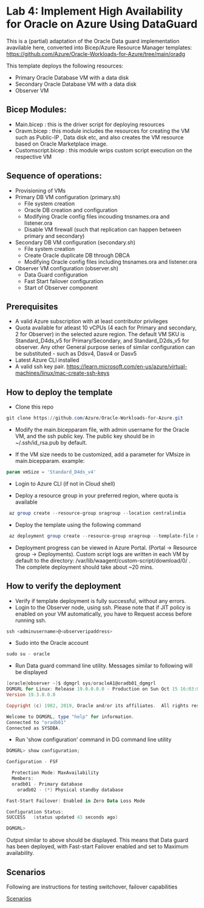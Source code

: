 # Lab 4: Implement High Availability for Oracle on Azure Using DataGuard

This is a (partial) adaptation of the Oracle Data guard implementation avavilable here, converted into Bicep/Azure Resource Manager templates:
https://github.com/Azure/Oracle-Workloads-for-Azure/tree/main/oradg 

This template deploys the following resources:

- Primary Oracle Database VM with a data disk
- Secondary Oracle Database VM with a data disk
- Observer VM 

## Bicep Modules: 

- Main.bicep : this is the driver script for deploying resources
- Oravm.bicep : this module includes the resources for creating the VM such as Public-IP , Data disk etc, and also creates the VM resource based on Oracle Marketplace image.
- Customscript.bicep : this module wrips custom script execution on the respective VM

## Sequence of operations: 

- Provisioning of VMs
- Primary DB VM configuration (primary.sh)
    - File system creation
    - Oracle DB creation and configuration
    - Modifying Oracle config files incouding tnsnames.ora and listener.ora
    - Disable VM firewall (such that replication can happen between primary and secondary)
- Secondary DB VM configuration (secondary.sh)
    - File system creation
    - Create Oracle duplicate DB through DBCA
    - Modifying Oracle config files including tnsnames.ora and listener.ora
- Observer VM configuration (observer.sh)
    - Data Guard configuration
    - Fast Start failover configuration 
    - Start of Observer component 

## Prerequisites  

- A valid Azure subscription with at least contributor privileges
- Quota available for atleast 10 vCPUs (4 each for Primary and secondary, 2 for Observer) in the selected azure region. The default VM SKU is Standard_D4ds_v5 for Primary/Secondary, and Standard_D2ds_v5 for observer. Any other General purpose series of similar configuration can be substituted - such as Ddsv4, Dasv4 or Dasv5
- Latest Azure CLI installed 
- A valid ssh key pair. https://learn.microsoft.com/en-us/azure/virtual-machines/linux/mac-create-ssh-keys 

## How to deploy the template 

- Clone this repo

```powershell
git clone https://github.com/Azure/Oracle-Workloads-for-Azure.git 
```

- Modify the main.bicepparam file, with admin username for the Oracle VM, and the ssh public key. The public key should be in ~/.ssh/id_rsa.pub by default.

- If the VM size needs to be customized, add a parameter for VMsize in main.bicepparam. example:

```powershell
param vmSize = 'Standard_D4ds_v4'
``` 

- Login to Azure CLI (if not in Cloud shell)

- Deploy a resource group in your preferred region, where quota is available 

```powershell
 az group create --resource-group oragroup --location centralindia
 ```

- Deploy the template using the following command 

```powershell
 az deployment group create --resource-group oragroup --template-file main.bicep --parameters main.bicepparam
```

- Deployment progress can be viewed in Azure Portal. (Portal -> Resource group -> Deployments). Custom script logs are written in each VM by default  to the directory:  /var/lib/waagent/custom-script/download/0/ . The complete deployment should take about ~20 mins.

## How to verify the deployment 

- Verify if template deployment is fully successful, without any errors.
- Login to the Observer node, using ssh. Please note that if JIT policy is enabled on your VM automatically, you have to Request access before running ssh. 

```powershell
ssh <adminusername>@<observeripaddress>
```

- Sudo into the Oracle account

```powershell
sudo su - oracle
```

- Run Data guard command line utility. Messages similar to following will be displayed

```powershell
[oracle@observer ~]$ dgmgrl sys/oracleA1@oradb01_dgmgrl
DGMGRL for Linux: Release 19.0.0.0.0 - Production on Sun Oct 15 16:03:04 2023
Version 19.3.0.0.0

Copyright (c) 1982, 2019, Oracle and/or its affiliates.  All rights reserved.

Welcome to DGMGRL, type "help" for information.
Connected to "oradb01"
Connected as SYSDBA.
```

- Run 'show configuration' command in DG command line utility

```powershell
DGMGRL> show configuration;

Configuration - FSF

  Protection Mode: MaxAvailability
  Members:
  oradb01 - Primary database
    oradb02 - (*) Physical standby database

Fast-Start Failover: Enabled in Zero Data Loss Mode

Configuration Status:
SUCCESS   (status updated 43 seconds ago)

DGMGRL>
```

Output similar to above should be displayed. This means that Data guard has been deployed, with Fast-start Failover enabled and set to Maximum availability.

## Scenarios

Following are instructions for testing switchover, failover capabilities

[Scenarios]('scenarios.md')

